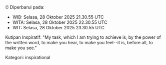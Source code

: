 ⏰ Diperbarui pada:
- WIB: Selasa, 28 Oktober 2025 21.30.55 UTC
- WITA: Selasa, 28 Oktober 2025 22.30.55 UTC
- WIT: Selasa, 28 Oktober 2025 23.30.55 UTC

Kutipan Inspiratif:
"My task, which I am trying to achieve is, by the power of the written word, to make you hear, to make you feel--it is, before all, to make you see."


Kategori: inspirational

